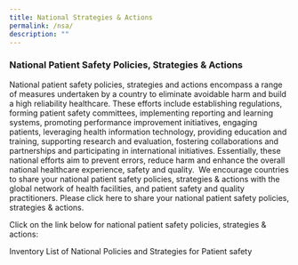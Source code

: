 ```yaml
---
title: National Strategies & Actions
permalink: /nsa/
description: ""
---
```

### **National Patient Safety Policies, Strategies & Actions**
National patient safety policies, strategies and actions encompass a range of measures undertaken by a country to eliminate avoidable harm and build a high reliability healthcare. 
These efforts include establishing regulations, forming patient safety committees, implementing reporting and learning systems, promoting performance improvement initiatives, engaging patients, leveraging health information technology, providing education and training, supporting research and evaluation, fostering collaborations and partnerships and participating in international initiatives. 
Essentially, these national efforts aim to prevent errors, reduce harm and enhance the overall national healthcare experience, safety and quality.  We encourage countries to share your national patient safety policies, strategies & actions with the global network of health facilities, and patient safety and quality practitioners.
Please click here to share your national patient safety policies, strategies & actions.

Click on the link below for national patient safety policies, strategies & actions:

Inventory List of National Policies and Strategies for Patient safety


